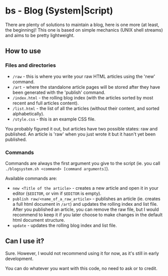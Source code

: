 # bs - Blog (System|Script)

There are plenty of solutions to maintain a blog, here is one more (at least, the beginning)!
This one is based on simple mechanics (UNIX shell streams) and aims to be pretty lightweight.

## How to use

### Files and directories

* `/raw` - this is where you write your raw HTML articles using the 'new' command.
* `/art` - where the standalone article pages will be stored after they have been generated with the 'publish' command.
* `/index.html` - the rolling blog index (with the articles sorted by most recent and full articles content).
* `/list.html` - the list of all the articles (without their content, and sorted alphabetically).
* `/style.css` - this is an example CSS file.

You probably figured it out, but articles have two possible states: raw and published.
An article is 'raw' when you just wrote it but it hasn't yet been published.

### Commands

Commands are always the first argument you give to the script (ie. you call `./blogsystem.sh <command> [command arguments]`).

Available commands are:

* `new <Title of the article>` - creates a new article and open it in your editor (`$EDITOR`, or vim if `$EDITOR` is empty).
* `publish raw/<name_of_a_raw_article>` - publishes an article (ie. creates a full html document in `/art`) and updates the rolling index and list file.
   After you published an article, you can remove the raw file, but I would recommend to keep it if you later choose to make changes in the default html document structure.
* `update` - updates the rolling blog index and list file.

## Can I use it?

Sure.
However, I would not recommend using it for now, as it's still in early development.

You can do whatever you want with this code, no need to ask or to credit.
